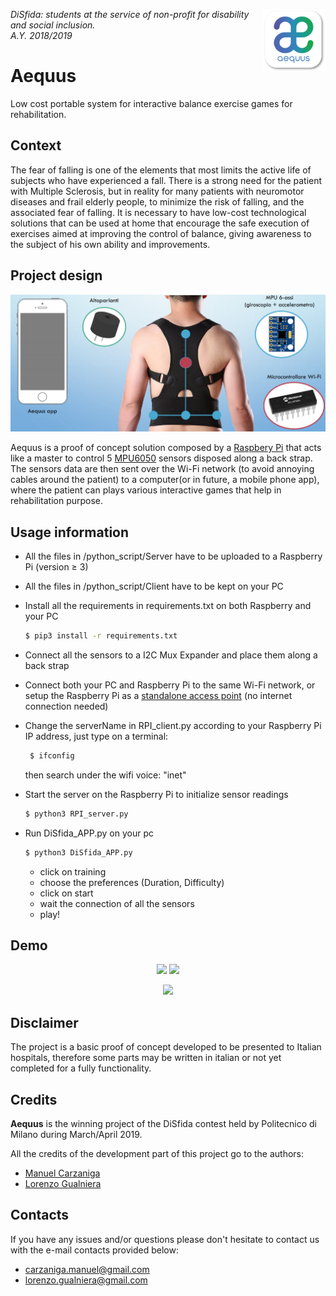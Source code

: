 <p>
  <img height="100" src="img/logo.png" align="right">
  <i>DiSfida: students at the service of non-profit for disability and social inclusion.<br>A.Y. 2018/2019</i>
</p>

# Aequus
Low cost portable system for interactive balance exercise games for rehabilitation.


## Context
The fear of falling is one of the elements that most limits the active life of subjects who have experienced a fall. There is a strong need for the patient with Multiple Sclerosis, but in reality for many patients with neuromotor diseases and frail elderly people, to minimize the risk of falling, and the associated fear of falling. It is necessary to have low-cost technological solutions that can be used at home that encourage the safe execution of exercises aimed at improving the control of balance, giving awareness to the subject of his own ability and improvements.

## Project design
<p align="center">
  <img src="img/project_design.PNG">
</p>

Aequus is a proof of concept solution composed by a [Raspbery Pi](https://www.raspberrypi.org/) that acts like a master to control 5 [MPU6050](https://invensense.tdk.com/products/motion-tracking/6-axis/mpu-6050/) sensors disposed along a back strap. The sensors data are then sent over the Wi-Fi network (to avoid annoying cables around the patient) to a computer(or in future, a mobile phone app), where the patient can plays various interactive games that help in rehabilitation purpose.

## Usage information

- All the files in /python_script/Server have to be uploaded to a Raspberry Pi (version ≥ 3)
- All the files in /python_script/Client have to be kept on your PC

- Install all the requirements in requirements.txt on both Raspberry and your PC
    ```sh
    $ pip3 install -r requirements.txt
    ```
- Connect all the sensors to a I2C Mux Expander and place them along a back strap

- Connect both your PC and Raspberry Pi to the same Wi-Fi network, or setup the Raspberry Pi as a [standalone access point](https://thepi.io/how-to-use-your-raspberry-pi-as-a-wireless-access-point/) (no internet connection needed)

- Change the serverName in RPI_client.py according to your Raspberry Pi IP address, just type on a terminal:
   ```sh
    $ ifconfig
    ```
    then search under the wifi voice: "inet"

- Start the server on the Raspberry Pi to initialize sensor readings
     ```sh
    $ python3 RPI_server.py
    ```

- Run DiSfida_APP.py on your pc
     ```sh
    $ python3 DiSfida_APP.py
    ```
    - click on training
    - choose the preferences (Duration, Difficulty)
    - click on start
    - wait the connection of all the sensors
    - play!

## Demo

<p align="center">
  <img height="365" src="img/prototype.jpg">
  <img height="365" src="img/wear_prototype.jpg">
</p>

<p align="center">
  <img height="490" src="img/aequus.gif">
</p>

## Disclaimer
The project is a basic proof of concept developed to be presented to Italian hospitals, therefore some parts may be written in italian or not yet completed for a fully functionality.

## Credits

**Aequus** is the winning project of the DiSfida contest held by Politecnico di Milano during March/April 2019.

All the credits of the development part of this project go to the authors:
- [Manuel Carzaniga](https://github.com/Manucar)
- [Lorenzo Gualniera](https://github.com/Gualor)

## Contacts

If you have any issues and/or questions please don't hesitate to contact us with the e-mail contacts provided below:
- carzaniga.manuel@gmail.com
- lorenzo.gualniera@gmail.com

